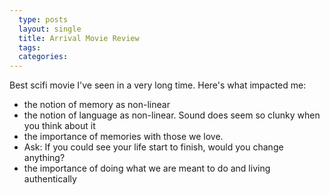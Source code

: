 ```yaml
---
  type: posts
  layout: single
  title: Arrival Movie Review
  tags: 
  categories: 
---
```


Best scifi movie I've seen in a very long time. Here's what impacted me:
<ul>
<li>
the notion of memory as non-linear
</li>
<li>
the notion of language as non-linear. Sound does seem so clunky when you think about it
</li>
<li>
the importance of memories with those we love. 
</li>
<li>
Ask: If you could see your life start to finish, would you change anything?
</li>
<li>
the importance of doing what we are meant to do and living authentically
</li>
</ul>